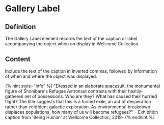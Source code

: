 # Gallery Label

## Definition

The Gallery Label element records the text of the caption or label accompanying the object when on display in Wellcome Collection. 

## Content

Include the text of the caption in inverted commas, followed by information of when and where the object was displayed. 

{% hint style="info" %}
 "Dressed in an elaborate spacesuit, the monumental figure of Shonibare's Refugee Astronaut contrasts with their hastily-gathered net of possessions. Who are they? What has caused their hurried flight? The title suggests that this is a forced exile, an act of desperation rather than confident galactic exploration. As environmental breakdown displaces populations, how many of us will become refugees?" --Exhibition caption from 'Being Human' at Wellcome Collection, 2019-
{% endhint %}



